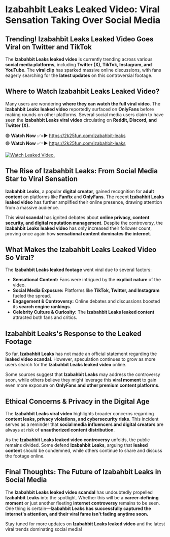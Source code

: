 # Izabahbit Leaks Leaked Video: Viral Sensation Taking Over Social Media

## **Trending! Izabahbit Leaks Leaked Video Goes Viral on Twitter and TikTok**
The **Izabahbit Leaks leaked video** is currently trending across various **social media platforms**, including **Twitter (X), TikTok, Instagram, and YouTube**. The **viral clip** has sparked massive online discussions, with fans eagerly searching for the **latest updates** on this controversial footage.

## **Where to Watch Izabahbit Leaks Leaked Video?**
Many users are wondering **where they can watch the full viral video**. The **Izabahbit Leaks leaked video** reportedly surfaced on **OnlyFans** before making rounds on other platforms. Several social media users claim to have seen the **Izabahbit Leaks viral video** circulating on **Reddit, Discord, and Twitter (X).**

🟢 **Watch Now** ✅=► https://2k25fun.com/izabahbit-leaks  
🟢 **Watch Now** ✅=► https://2k25fun.com/izabahbit-leaks  

[![Watch Leaked Video.](https://miro.medium.com/v2/resize:fit:828/format:webp/1*cilzJN44JGOrTw9NJCrNHA.gif "Watch Leaked Video")](https://2k25fun.com/izabahbit-leaks)

## **The Rise of Izabahbit Leaks: From Social Media Star to Viral Sensation**
**Izabahbit Leaks**, a popular **digital creator**, gained recognition for **adult content** on platforms like **Fanfix** and **OnlyFans**. The recent **Izabahbit Leaks leaked video** has further amplified their online presence, drawing attention from a massive audience.

This **viral scandal** has ignited debates about **online privacy, content security, and digital reputation management**. Despite the controversy, the **Izabahbit Leaks leaked video** has only increased their follower count, proving once again how **sensational content dominates the internet**.

## **What Makes the Izabahbit Leaks Leaked Video So Viral?**
The **Izabahbit Leaks leaked footage** went viral due to several factors:
- **Sensational Content:** Fans were intrigued by the **explicit nature** of the video.
- **Social Media Exposure:** Platforms like **TikTok, Twitter, and Instagram** fueled the spread.
- **Engagement & Controversy:** Online debates and discussions boosted its **search engine rankings**.
- **Celebrity Culture & Curiosity:** The **Izabahbit Leaks leaked content** attracted both fans and critics.

## **Izabahbit Leaks's Response to the Leaked Footage**
So far, **Izabahbit Leaks** has not made an official statement regarding the **leaked video scandal**. However, speculation continues to grow as more users search for the **Izabahbit Leaks leaked video** online.

Some sources suggest that **Izabahbit Leaks** may address the controversy soon, while others believe they might leverage this **viral moment** to gain even more exposure on **OnlyFans and other premium content platforms**.

## **Ethical Concerns & Privacy in the Digital Age**
The **Izabahbit Leaks viral video** highlights broader concerns regarding **content leaks, privacy violations, and cybersecurity risks**. This incident serves as a reminder that **social media influencers and digital creators** are always at risk of **unauthorized content distribution**.

As the **Izabahbit Leaks leaked video controversy** unfolds, the public remains divided. Some defend **Izabahbit Leaks**, arguing that **leaked content** should be condemned, while others continue to share and discuss the footage online.

## **Final Thoughts: The Future of Izabahbit Leaks in Social Media**
The **Izabahbit Leaks leaked video scandal** has undoubtedly propelled **Izabahbit Leaks** into the spotlight. Whether this will be a **career-defining moment** or just another fleeting **internet controversy** remains to be seen. One thing is certain—**Izabahbit Leaks has successfully captured the internet's attention, and their viral fame isn't fading anytime soon.**

Stay tuned for more updates on **Izabahbit Leaks leaked video** and the latest viral trends dominating social media!